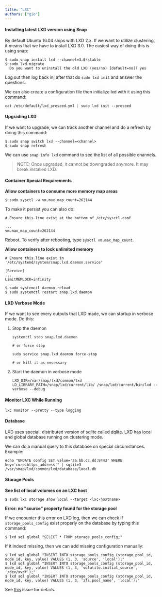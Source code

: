```yaml
---
title: "LXC"
authors: ["gio"]
---
```


#### Installing latest LXD version using Snap

By default Ubuntu 16.04 ships with LXD 2.x. If we want to utilize clustering, it means that we have to install LXD 3.0. The easiest way of doing this is using snap:

```shell
$ sudo snap install lxd --channel=3.0/stable
$ sudo lxd.migrate
  Do you want to uninstall the old LXD (yes/no) [default=no]? yes
```

Log out then log back in, after that do `sudo lxd init` and answer the questions.

We can also create a configuration file then initialize lxd with it using this command:

```shell
cat /etc/default/lxd_preseed.yml | sudo lxd init --preseed
```

#### Upgrading LXD

If we want to upgrade, we can track another channel and do a refresh by doing this command:

```shell
$ sudo snap switch lxd --channel=<channel>
$ sudo snap refresh
```

We can use `snap info lxd` command to see the list of all possible channels.

> NOTE: Once upgraded, it cannot be downgraded anymore. It may break installed LXD.

#### Container Special Requirements

**Allow containers to consume more memory map areas**

```shell
$ sudo sysctl -w vm.max_map_count=262144
```

To make it persist you can also do:

```shell
# Ensure this line exist at the bottom of /etc/sysctl.conf

...
vm.max_map_count=262144
```

Reboot. To verify after rebooting, type `sysctl vm.max_map_count`.

**Allow containers to lock unlimited memory**

```shell
# Ensure this line exist in '/etc/systemd/system/snap.lxd.daemon.service'

[Service]
...
LimitMEMLOCK=infinity
```

```shell
$ sudo systemctl daemon-reload
$ sudo systemctl restart snap.lxd.daemon
```

#### LXD Verbose Mode

If we want to see every outputs that LXD made, we can startup in verbose mode. Do this:

1. Stop the daemon

    ```shell
    systemctl stop snap.lxd.daemon

    # or force stop

    sudo service snap.lxd.daemon force-stop

    # or kill it as necessary
    ```

2. Start the daemon in verbose mode

    ```shell
    LXD_DIR=/var/snap/lxd/common/lxd LD_LIBRARY_PATH=/snap/lxd/current/lib/ /snap/lxd/current/bin/lxd --verbose --debug
    ```

#### Monitor LXC While Running

```shell
lxc monitor --pretty --type logging
```

#### Database

LXD uses special, distributed version of sqlite called [dqlite](https://github.com/CanonicalLtd/dqlite). LXD has local and global database running on clustering mode.

We can do a manual query to this database on special circumstances. Example:

```shell
echo "UPDATE config SET value='aa.bb.cc.dd:8443' WHERE key='core.https_address'" | sqlite3 /var/snap/lxd/common/lxd/database/local.db
```

#### Storage Pools

**See list of local volumes on an LXC host**

```shell
$ sudo lxc storage show local --target <lxc-hostname>
```

**Error: no "source" property found for the storage pool**

If we encounter this error on LXD log, then we can check if `storage_pools_config` exist properly on the database by typing this command:

```shell
$ lxd sql global "SELECT * FROM storage_pools_config;"
```

If it indeed missing, then we can add missing configuration manually:

```shell
$ lxd sql global "INSERT INTO storage_pools_config (storage_pool_id, node_id, key, value) VALUES (1, 3, 'source', 'local');"
$ lxd sql global "INSERT INTO storage_pools_config (storage_pool_id, node_id, key, value) VALUES (1, 3, 'volatile.initial_source', '/dev/xvdf');"
$ lxd sql global "INSERT INTO storage_pools_config (storage_pool_id, node_id, key, value) VALUES (1, 3, 'zfs.pool_name', 'local');"
```

See [this](https://discuss.linuxcontainers.org/t/lxd-cluster-hangs/1520/9) issue for details.
